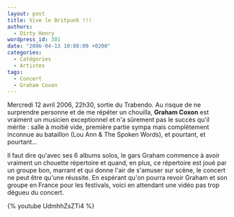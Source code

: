 ```yaml
---
layout: post
title: Vive le Britpunk !!!
authors:
  - Dirty Henry
wordpress_id: 301
date: "2006-04-13 10:08:00 +0200"
categories:
  - Catégories
  - Artistes
tags:
  - Concert
  - Graham Coxon
---
```


Mercredi 12 avril 2006, 22h30, sortie du Trabendo. Au risque de ne surprendre
personne et de me répéter un chouilla, **Graham Coxon** est vraiment un musicien
exceptionnel et n'a sûrement pas le succès qu'il mérite : salle à moitié vide,
première partie sympa mais complètement inconnue au bataillon (Lou Ann & The
Spoken Words), et pourtant, et pourtant…

<img514>

Il faut dire qu'avec ses 6 albums solos, le gars Graham commence à avoir
vraiment un chouette répertoire et quand, en plus, ce répertoire est joué par un
groupe bon, marrant et qui donne l'air de s'amuser sur scène, le concert ne peut
être qu'une réussite. En espérant qu'on pourra revoir Graham et son groupe en
France pour les festivals, voici en attendant une vidéo pas trop dégueu du
concert.

{% youtube UdmhhZsZTi4 %}
